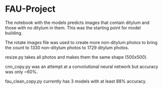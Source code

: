 # FAU-Project

The notebook with the models predicts images that contain ditylum and those with no ditylum in them. This was the starting point for model building.

The rotate images file was used to create more non-ditylum photos to bring the count to 1330 non-ditylum photos to 1729 ditylum photos.

resize.py takes all photos and makes them the same shape (500x500).

cnn_copy.py was an attempt at a convolutional neural network but accuracy was only ~60%.

fau_clean_copy.py currently has 3 models with at least 88% accuracy.
